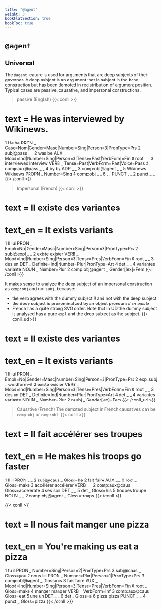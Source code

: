 ```yaml
---
title: "@agent"
weight: 3
bookFlatSection: true
bookToc: true
---
```


# `@agent`

## Universal

The `@agent` feature is used for arguments that are deep subjects of their governor. A deep subject is an argument that is subject in the base construction but has been demoted in redistribution of argument position. Typical cases are passive, causative, and impersonal constructions.

> passive (English)
{{< conll >}}
# text = He was interviewed by Wikinews.
1	He	he	PRON	_	Case=Nom|Gender=Masc|Number=Sing|Person=3|PronType=Prs	2	subj@pass	_	_
2	was	be	AUX	_	Mood=Ind|Number=Sing|Person=3|Tense=Past|VerbForm=Fin	0	root	_	_
3	interviewed	interview	VERB	_	Tense=Past|VerbForm=Part|Voice=Pass	2	comp:aux@pass	_	_
4	by	by	ADP	_	_	3	comp:obl@agent	_	_
5	Wikinews	Wikinews	PROPN	_	Number=Sing	4	comp:obj	_	_
6	.	.	PUNCT	.	_	2	punct	_	_
{{< /conll >}}

> Impersonal (French)
{{< conll >}}
# text = Il existe des variantes
# text_en = It exists variants
1	Il	lui	PRON	_	Emph=No|Gender=Masc|Number=Sing|Person=3|PronType=Prs	2	subj@expl	_	_
2	existe	exister	VERB	_	Mood=Ind|Number=Sing|Person=3|Tense=Pres|VerbForm=Fin	0	root	_	_
3	des	un	DET	_	Definite=Ind|Number=Plur|PronType=Art	4	det	_	_
4	variantes	variante	NOUN	_	Number=Plur	2	comp:obj@agent	_	Gender[lex]=Fem
{{< /conll >}}

It makes sense to analyze the deep subject of an impersonal construction as `comp:obj` and not `subj`, because:
- the verb agrees with the dummy subject *il* and not with the deep subject
- the deep subject is pronominalized by an object pronoun: *il en existe*
- French has a quite strong SVO order.
Note that in UD the dummy subject is analyzed has a pure `expl` and the deep subject as the subject.
{{< conll_ud >}}
# text = Il existe des variantes
# text_en = It exists variants
1	Il	lui	PRON	_	Emph=No|Gender=Masc|Number=Sing|Person=3|PronType=Prs	2	expl:subj	_	wordform=il
2	existe	exister	VERB	_	Mood=Ind|Number=Sing|Person=3|Tense=Pres|VerbForm=Fin	0	root	_	_
3	des	un	DET	_	Definite=Ind|Number=Plur|PronType=Art	4	det	_	_
4	variantes	variante	NOUN	_	Number=Plur	2	nsubj	_	Gender[lex]=Fem
{{< /conll_ud >}}

> Causative (French)
The demoted subject in French causatives can be `comp:obj` or `comp:obl`.
{{< conll >}}
# text = Il fait accélérer ses troupes
# text_en = He makes his troops go faster
1	Il	il	PRON	_	_	2	subj@caus	_	Gloss=he
2	fait	faire	AUX	_	_	0	root	_	Gloss=make
3	accélérer	accélérer	VERB	_	_	2	comp:aux@caus	_	Gloss=accelerate
4	ses	son	DET	_	_	5	det	_	Gloss=his
5	troupes	troupe	NOUN	_	_	2	comp:obj@agent	_	Gloss=troops
{{< /conll >}}

{{< conll >}}
# text = Il nous fait manger une pizza
# text_en = You're making us eat a pizza
1	tu	il	PRON	_	Number=Sing|Person=2|PronType=Prs	3	subj@caus	_	Gloss=you
2	nous	lui	PRON	_	Number=Plur|Person=1|PronType=Prs	3	comp:obl@agent	_	Gloss=us
3	fais	faire	AUX	_	Mood=Ind|Number=Sing|Person=2|Tense=Pres|VerbForm=Fin	0	root	_	Gloss=make
4	manger	manger	VERB	_	VerbForm=Inf	3	comp:aux@caus	_	Gloss=eat
5	une	un	DET	_	_	6	det	_	Gloss=a
6	pizza	pizza	PUNCT	_	_	4	punct	_	Gloss=pizza
{{< /conll >}}
